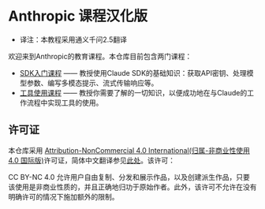 # Anthropic 课程汉化版
- 译注：本教程采用通义千问2.5翻译

欢迎来到Anthropic的教育课程。本仓库目前包含两门课程：

- [SDK入门课程](./AnthropicAPIFundamentals/README.md) —— 教授使用Claude SDK的基础知识：获取API密钥、处理模型参数、编写多模态提示、流式传输响应等。
- [工具使用课程](./ToolUse/README.md) —— 教授你需要了解的一切知识，以便成功地在与Claude的工作流程中实现工具的使用。

## 许可证

本仓库采用 [Attribution-NonCommercial 4.0 International(归属-非商业性使用 4.0 国际版)](LICENSE)许可证，简体中文翻译参见[此处](LICENSE-CN.md)。该许可：

CC BY-NC 4.0 允许用户自由复制、分发和展示作品，以及创建派生作品，只要该使用是非商业性质的，并且正确地归功于原始作者。此外，该许可不允许在没有明确许可的情况下施加额外的限制。